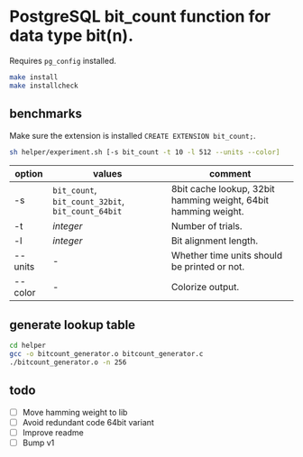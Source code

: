 # PostgreSQL bit_count function for data type bit(n).
Requires `pg_config` installed.

```sh
make install
make installcheck
```

## benchmarks
Make sure the extension is installed `CREATE EXTENSION bit_count;`.

```sh
sh helper/experiment.sh [-s bit_count -t 10 -l 512 --units --color]
```

option | values | comment
--- | --- | ---
-s | `bit_count`, `bit_count_32bit`, `bit_count_64bit` | 8bit cache lookup, 32bit hamming weight, 64bit hamming weight.
-t | *integer* | Number of trials.
-l | *integer* | Bit alignment length.
--units | - | Whether time units should be printed or not.
--color | - | Colorize output.

## generate lookup table
```sh
cd helper
gcc -o bitcount_generator.o bitcount_generator.c
./bitcount_generator.o -n 256
```

## todo
* [ ] Move hamming weight to lib
* [ ] Avoid redundant code 64bit variant
* [ ] Improve readme
* [ ] Bump v1
